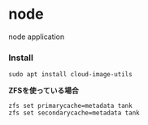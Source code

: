# node

node application

### Install

```
sudo apt install cloud-image-utils
```

**ZFSを使っている場合**

```
zfs set primarycache=metadata tank
zfs set secondarycache=metadata tank
```